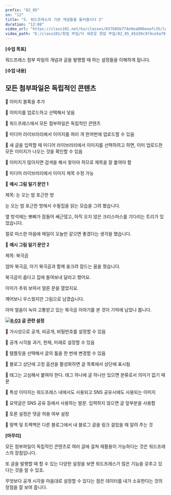```yaml
---
prefix: "02_05"
sn: "12"
title: "5. 워드프레스의 기본 개념들을 둘러봅시다 2"
duration: "12:08"
video_url: "https://class101.net/ko/classes/657b05b774e9ea000eeafc35/lectures/65d39c9f4ce5a7000e5c391a"
video_path: "E:/class101/창업 부업/더 새로운 창업 부업/02_05_65d39c9f4ce5a7000e5c391a.mp4"
---
```


**[수업 목표]**

워드프레스 첨부 파일의 개념과 글을 발행할 때 하는 설정들을 이해하게 됩니다.

**[수업 내용]**

## 모든 첨부파일은 독립적인 콘텐츠

📌 이미지 블록을 추가

📌 이미지를 업로드하고 선택해서 넣음

📌 워드프레스에서 모든 첨부파일은 독립적인 콘텐츠

📌 미디어 라이브러리에서 이미지를 여러 개 한꺼번에 업로드할 수 있음

📌 새 글을 입력할 때 미디어 라이브러리에서 이미지를 선택하려고 하면, 이미 업로드한 모든 이미지가 나오는 것을 확인할 수 있음

📌 이미지가 많아지면 검색을 해서 찾아야 하므로 제목을 잘 붙여야 함

📌 미디어 라이브러리에서 이미지 제목 수정 가능

📌 **예시 그림 일기 문안 1**

제목: 눈 오는 밤 포근한 방

눈 오는 밤 포근한 방에서 수필집을 읽는 모습을 그려 봤습니다.

옆 방석에는 뽀삐가 잠들어 쌔근댔고, 아직 오지 않은 크리스마스를 기다리는 트리가 있었습니다.

절로 따스한 마음에 매일이 오늘만 같으면 좋겠다는 생각을 했습니다.

📌 **예시 그림 일기 문안 2**

제목: 북극곰

엄마 북극곰, 아기 북극곰과 함께 웅크려 잠드는 꿈을 꿨습니다.

북극곰이 춥다고 집에 들여보내 달라고 했어요.

아이가 추워 보여서 얼른 문을 열었지요.

깨어보니 우스웠지만 그림으로 남겼습니다.

아마 얼음이 녹아 고통받고 있는 북극곰 이야기를 본 것이 기억에 남았나 봅니다.

**![](https://cdn.class101.net/images/63423df5-7172-42e1-adf1-a2083e1d618a)[6:03](/ko/classes/657b05b774e9ea000eeafc35/lectures/65d39c9f4ce5a7000e5c391a?t=363)
글 관련 설정**

📌 가시성으로 공개, 비공개, 비밀번호를 설정할 수 있음

📌 공개 시각을 과거, 현재, 미래로 설정할 수 있음

📌 템플릿을 선택해서 글의 틀을 한 번에 변경할 수 있음

📌 블로그 상단에 고정 옵션을 활성화하면 글 목록에서 상단에 표시됨

📌 태그는 고심해서 붙여야 한다. 태그 하나에 글 하나만 있으면 분류로서 의미가 없기 때문

📌 특성 이미지는 워드프레스 내에서도 사용되고 SNS 공유시에도 사용되는 이미지

📌 요약글은 SNS 공유 등에서 사용하는 발문. 입력하지 않으면 글 앞부분을 사용함

📌 토론 설정은 댓글 허용 여부 설정

📌 핑백 및 트랙백은 다른 블로그에서 내 블로그 글을 링크 걸었을 때 알려 주는 것

**[마무리]**

모든 첨부파일이 독립적인 콘텐츠로 여러 글에 걸쳐 재활용이 가능하다는 것은 워드프레스의 장점입니다.

또 글을 발행할 때 할 수 있는 다양한 설정을 보면 워드프레스가 많은 기능을 갖추고 있다는 것을 알 수 있죠.

무엇보다 공개 시각을 마음대로 설정할 수 있다는 점은 데이터를 내가 소유한다는 것의 장점을 잘 보여 줍니다.
